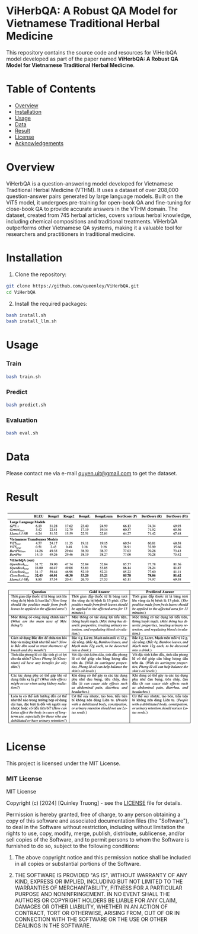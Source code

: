 # ViHerbQA: A Robust QA Model for Vietnamese Traditional Herbal Medicine

This repository contains the source code and resources for ViHerbQA model developed as part of the paper named **ViHerbQA: A Robust QA Model for Vietnamese Traditional Herbal Medicine**.

# Table of Contents
- [Overview](#overview)
- [Installation](#installation)
- [Usage](#usage)
- [Data](#data)
- [Result](#result)
- [License](#license)
- [Acknowledgements](#acknowledgements)

# Overview
ViHerbQA is a question-answering model developed for Vietnamese Traditional Herbal Medicine (VTHM). It uses a dataset of over 208,000 question-answer pairs generated by large language models. Built on the ViT5 model, it undergoes pre-training for open-book QA and fine-tuning for close-book QA to provide accurate answers in the VTHM domain.
The dataset, created from 745 herbal articles, covers various herbal knowledge, including chemical compositions and traditional treatments. ViHerbQA outperforms other Vietnamese QA systems, making it a valuable tool for researchers and practitioners in traditional medicine.

# Installation
1. Clone the repository:
```bash
git clone https://github.com/queenley/ViHerbQA.git
cd ViHerbQA
```

2. Install the required packages:
```bash
bash install.sh
bash install_llm.sh
```

# Usage 
### Train
```bash
bash train.sh
```
### Predict
```bash
bash predict.sh
```
### Evaluation
```bash
bash eval.sh
```

# Data
Please contact me via e-mail quyen.uit@gmail.com to get the dataset.

# Result 
![Evaluation](images/evaluation.png)
![Result](images/result.png)

# License

This project is licensed under the MIT License.

### MIT License

MIT License

Copyright (c) [2024] [Quinley Truong] - see the [LICENSE](LICENSE) file for details.

Permission is hereby granted, free of charge, to any person obtaining a copy of this software and associated documentation files (the "Software"), to deal in the Software without restriction, including without limitation the rights to use, copy, modify, merge, publish, distribute, sublicense, and/or sell copies of the Software, and to permit persons to whom the Software is furnished to do so, subject to the following conditions:

1. The above copyright notice and this permission notice shall be included in all copies or substantial portions of the Software.

2. THE SOFTWARE IS PROVIDED "AS IS", WITHOUT WARRANTY OF ANY KIND, EXPRESS OR IMPLIED, INCLUDING BUT NOT LIMITED TO THE WARRANTIES OF MERCHANTABILITY, FITNESS FOR A PARTICULAR PURPOSE AND NONINFRINGEMENT. IN NO EVENT SHALL THE AUTHORS OR COPYRIGHT HOLDERS BE LIABLE FOR ANY CLAIM, DAMAGES OR OTHER LIABILITY, WHETHER IN AN ACTION OF CONTRACT, TORT OR OTHERWISE, ARISING FROM, OUT OF OR IN CONNECTION WITH THE SOFTWARE OR THE USE OR OTHER DEALINGS IN THE SOFTWARE.
